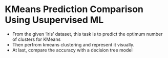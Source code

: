 # KMeans Prediction Comparison Using Usupervised ML

-  From the given ‘Iris’ dataset, this task is to predict the optimum number of clusters for KMeans
-  Then perfrom kmeans clustering and represent it visually.
-  At last, compare the accuracy with a decision tree model
